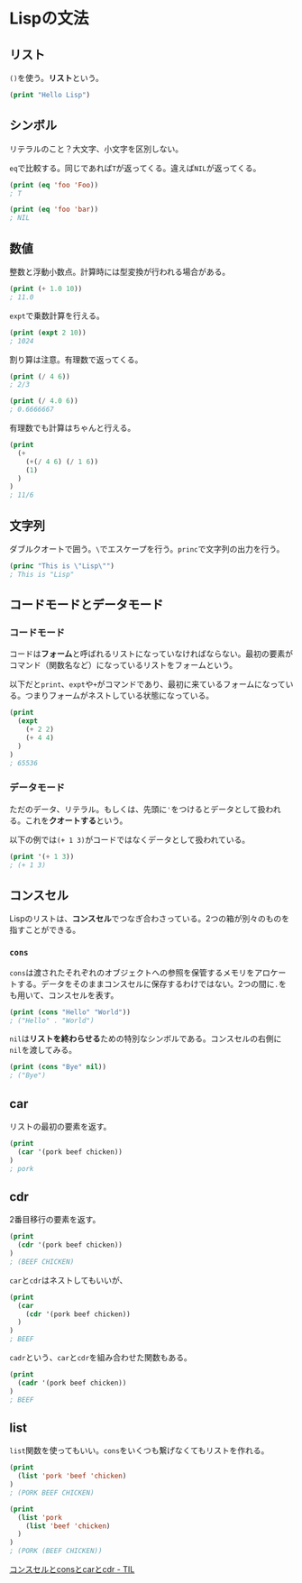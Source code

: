 # Lispの文法

## リスト

`()`を使う。**リスト**という。

```lisp
(print "Hello Lisp")
```

## シンボル

リテラルのこと？大文字、小文字を区別しない。

`eq`で比較する。同じであれば`T`が返ってくる。違えば`NIL`が返ってくる。

```lisp
(print (eq 'foo 'Foo))
; T

(print (eq 'foo 'bar))
; NIL
```

## 数値

整数と浮動小数点。計算時には型変換が行われる場合がある。

```lisp
(print (+ 1.0 10))
; 11.0
```

`expt`で乗数計算を行える。

```lisp
(print (expt 2 10))
; 1024
```

割り算は注意。有理数で返ってくる。

```lisp
(print (/ 4 6))
; 2/3

(print (/ 4.0 6))
; 0.6666667
```

有理数でも計算はちゃんと行える。

```lisp
(print
  (+
    (+(/ 4 6) (/ 1 6))
    (1)
  )
)
; 11/6
```

## 文字列

ダブルクオートで囲う。`\`でエスケープを行う。`princ`で文字列の出力を行う。

```lisp
(princ "This is \"Lisp\"")
; This is "Lisp"
```

## コードモードとデータモード

### コードモード

コードは**フォーム**と呼ばれるリストになっていなければならない。最初の要素がコマンド（関数名など）になっているリストをフォームという。

以下だと`print`、`expt`や`+`がコマンドであり、最初に来ているフォームになっている。つまりフォームがネストしている状態になっている。

```lisp
(print
  (expt
    (+ 2 2)
    (+ 4 4)
  )
)
; 65536
```

### データモード

ただのデータ、リテラル。もしくは、先頭に`'`をつけるとデータとして扱われる。これを**クオートする**という。

以下の例では`(+ 1 3)`がコードではなくデータとして扱われている。

```lisp
(print '(+ 1 3))
; (+ 1 3)
```

## コンスセル

Lispのリストは、**コンスセル**でつなぎ合わさっている。2つの箱が別々のものを指すことができる。

### `cons`

`cons`は渡されたそれぞれのオブジェクトへの参照を保管するメモリをアロケートする。データをそのままコンスセルに保存するわけではない。2つの間に`.`をも用いて、コンスセルを表す。

```lisp
(print (cons "Hello" "World"))
; ("Hello" . "World")
```

`nil`は**リストを終わらせる**ための特別なシンボルである。コンスセルの右側に`nil`を渡してみる。

```lisp
(print (cons "Bye" nil))
; ("Bye")
```

## car

リストの最初の要素を返す。

```lisp
(print
  (car '(pork beef chicken))
)
; pork
```

## cdr

2番目移行の要素を返す。

```lisp
(print
  (cdr '(pork beef chicken))
)
; (BEEF CHICKEN)
```

`car`と`cdr`はネストしてもいいが、

```lisp
(print
  (car
    (cdr '(pork beef chicken))
  )
)
; BEEF
```

`cadr`という、`car`と`cdr`を組み合わせた関数もある。

```lisp
(print
  (cadr '(pork beef chicken))
)
; BEEF
```

## list

`list`関数を使ってもいい。`cons`をいくつも繋げなくてもリストを作れる。

```lisp
(print
  (list 'pork 'beef 'chicken)
)
; (PORK BEEF CHICKEN)

(print
  (list 'pork
    (list 'beef 'chicken)
  )
)
; (PORK (BEEF CHICKEN))
```




[コンスセルとconsとcarとcdr - TIL](https://tmg0525.hatenadiary.jp/entry/2018/07/26/230017)
